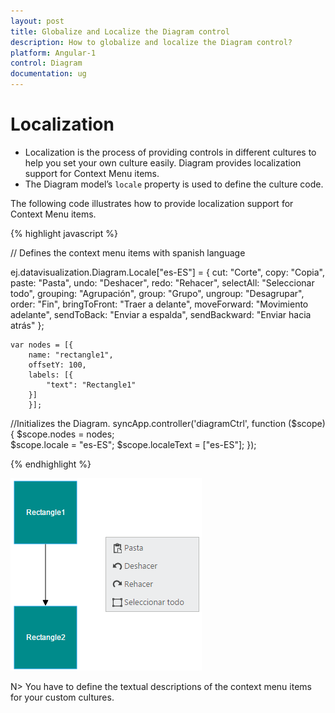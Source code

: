 ```yaml
---
layout: post
title: Globalize and Localize the Diagram control
description: How to globalize and localize the Diagram control?
platform: Angular-1
control: Diagram
documentation: ug
---
```


# Localization

* Localization is the process of providing controls in different cultures to help you set your own culture easily. Diagram provides localization support for Context Menu items.
* The Diagram model’s `locale` property is used to define the culture code. 

The following code illustrates how to provide localization support for Context Menu items.

{% highlight javascript %}

  <div ng-controller="diagramCtrl">  
        <div>
                <ej-diagram id="DiagramContent" e-width="100%" e-height="700px"
                           e-nodes="nodes"
                            e-locale="locale">
                </ej-diagram>
            </div>
   </div>
   
// Defines the context menu items with spanish language

ej.datavisualization.Diagram.Locale["es-ES"] = {
	cut: "Corte",
	copy: "Copia",
	paste: "Pasta",
	undo: "Deshacer",
	redo: "Rehacer",
	selectAll: "Seleccionar todo",
	grouping: "Agrupación",
	group: "Grupo",
	ungroup: "Desagrupar",
	order: "Fin",
	bringToFront: "Traer a delante",
	moveForward: "Movimiento adelante",
	sendToBack: "Enviar a espalda",
	sendBackward: "Enviar hacia atrás"
};

	var nodes = [{
		name: "rectangle1",
		offsetY: 100,
		labels: [{
			"text": "Rectangle1"
		}]
		}];
	
   //Initializes the Diagram.
    syncApp.controller('diagramCtrl', function ($scope) {
    $scope.nodes = nodes;   
    $scope.locale = "es-ES";
    $scope.localeText = ["es-ES"];
});
	
{% endhighlight %}

![](/angular-1/Diagram/Localization_images/Localization_img1.png)

N> You have to define the textual descriptions of the context menu items for your custom cultures.